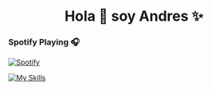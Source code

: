<h1 align="center">Hola 👋  soy Andres ✨ </h1> 

### Spotify Playing 🎧
[![Spotify](https://novatorem.visualbean.vercel.app/api/spotify)](https://open.spotify.com/user/1112981871)


[![My Skills](https://skillicons.dev/icons?i=js,html,css,flutter,react)](https://skillicons.dev)

